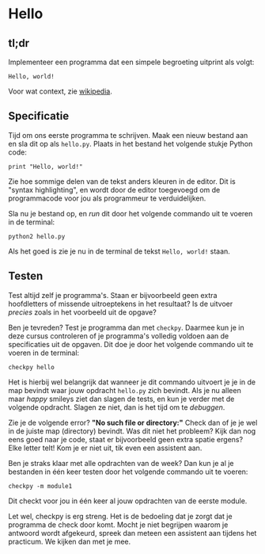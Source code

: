 # Hello

## tl;dr

Implementeer een programma dat een simpele begroeting uitprint als volgt:

	Hello, world!

Voor wat context, zie [wikipedia](https://nl.wikipedia.org/wiki/Hello_world_(programma)).

## Specificatie

Tijd om ons eerste programma te schrijven. Maak een nieuw bestand aan en sla dit op als `hello.py`. Plaats in het bestand het volgende stukje Python code:

	print "Hello, world!"

Zie hoe sommige delen van de tekst anders kleuren in de editor. Dit is "syntax highlighting", en wordt door de editor toegevoegd om de programmacode voor jou als programmeur te verduidelijken.

Sla nu je bestand op, en *run* dit door het volgende commando uit te voeren in de terminal:

	python2 hello.py

Als het goed is zie je nu in de terminal de tekst `Hello, world!` staan.

## Testen

Test altijd zelf je programma's. Staan er bijvoorbeeld geen extra hoofdletters of missende uitroeptekens in het resultaat? Is de uitvoer *precies* zoals in het voorbeeld uit de opgave?

Ben je tevreden? Test je programma dan met `checkpy`. Daarmee kun je in deze cursus controleren of je programma's volledig voldoen aan de specificaties uit de opgaven. Dit doe je door het volgende commando uit te voeren in de terminal:

	checkpy hello

Het is hierbij wel belangrijk dat wanneer je dit commando uitvoert je je in de map bevindt waar jouw opdracht `hello.py` zich bevindt. Als je nu alleen maar *happy* smileys ziet dan slagen de tests, en kun je verder met de volgende opdracht. Slagen ze niet, dan is het tijd om te *debuggen*.

Zie je de volgende error? **"No such file or directory:"** Check dan of je je wel in de juiste map (directory) bevindt. Was dit niet het probleem? Kijk dan nog eens goed naar je code, staat er bijvoorbeeld geen extra spatie ergens? Elke letter telt! Kom je er niet uit, tik even een assistent aan.

Ben je straks klaar met alle opdrachten van de week? Dan kun je al je bestanden in één keer testen door het volgende commando uit te voeren:

    checkpy -m module1

Dit checkt voor jou in één keer al jouw opdrachten van de eerste module. 

Let wel, checkpy is erg streng. Het is de bedoeling dat je zorgt dat je programma de check door komt. Mocht je niet begrijpen waarom je antwoord wordt afgekeurd, spreek dan meteen een assistent aan tijdens het practicum. We kijken dan met je mee.
